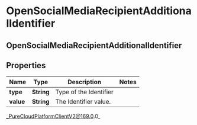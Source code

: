 # OpenSocialMediaRecipientAdditionalIdentifier

## OpenSocialMediaRecipientAdditionalIdentifier

## Properties

|Name | Type | Description | Notes|
|------------ | ------------- | ------------- | -------------|
| **type** | **String** | Type of the Identifier | |
| **value** | **String** | The Identifier value. | |



_PureCloudPlatformClientV2@169.0.0_

